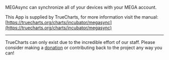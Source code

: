 MEGAsync can synchronize all of your devices with your MEGA account.

This App is supplied by TrueCharts, for more information visit the manual: [https://truecharts.org/charts/incubator/megasync](https://truecharts.org/charts/incubator/megasync)

---

TrueCharts can only exist due to the incredible effort of our staff.
Please consider making a [donation](https://truecharts.org/sponsor) or contributing back to the project any way you can!
